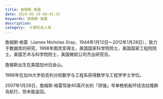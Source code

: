 ```yaml
---
title: 詹姆斯·格雷
date: 2024-05-10 08:41:33
keywords: 詹姆斯·格雷
description: 
category:  计算机名人录
---
```


詹姆斯·格雷（James Nicholas Gray，1944年1月12日～2012年1月28日），致力于数据库的研究，1998年图灵奖得主，美国国家科学院院士，美国国家工程院院士，美国艺术与科学院院士，美国微软公司杰出研究员。

詹姆斯出生在美国加州旧金山。

1966年在加州大学伯克利分校数学与工程系获得数学与工程学学士学位。

2007年1月28日，詹姆斯·格雷驾驶40英尺长的「顽强」号单桅帆船环绕法拉隆群岛航行，但未能返回。

